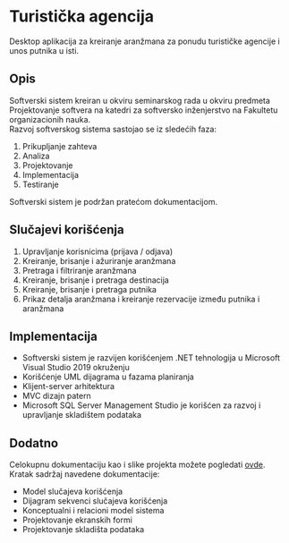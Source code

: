 # Turistička agencija
Desktop aplikacija za kreiranje aranžmana za ponudu turističke agencije i unos putnika u isti.

## Opis
Softverski sistem kreiran u okviru seminarskog rada u okviru predmeta Projektovanje softvera na katedri za softversko inženjerstvo na Fakultetu organizacionih nauka. <br>Razvoj softverskog sistema sastojao se iz sledećih faza:
<ol>
<li>Prikupljanje zahteva</li>
<li>Analiza</li>
<li>Projektovanje</li>
<li>Implementacija</li>
<li>Testiranje</li>
</ol>
Softverski sistem je podržan pratećom dokumentacijom.

## Slučajevi korišćenja
<ol>
<li>Upravljanje korisnicima (prijava / odjava)</li>
<li>Kreiranje, brisanje i ažuriranje aranžmana</li>
<li>Pretraga i filtriranje aranžmana</li>
<li>Kreiranje, brisanje i pretraga destinacija</li>
<li>Kreiranje, brisanje i pretraga putnika</li>
<li>Prikaz detalja aranžmana i kreiranje rezervacije između putnika i aranžmana</li>
</ol>

## Implementacija
<ul>
<li>Softverski sistem je razvijen korišćenjem .NET tehnologija u Microsoft Visual Studio 2019 okruženju</li>
<li>Korišćenje UML dijagrama u fazama planiranja</li>
<li>Klijent-server arhitektura</li>
<li>MVC dizajn patern</li>
<li>Microsoft SQL Server Management Studio je korišćen za razvoj i upravljanje skladištem podataka</li>
</ul>

## Dodatno
Celokupnu dokumentaciju kao i slike projekta možete pogledati [ovde](Dokumentacija/).
<br>Kratak sadržaj navedene dokumentacije:
<ul>
  <li>Model slučajeva korišćenja</li>
  <li>Dijagram sekvenci slučajeva korišćenja</li>
  <li>Konceptualni i relacioni model sistema</li>
  <li>Projektovanje ekranskih formi</li>
  <li>Projektovanje skladišta podataka</li>
</ul>
